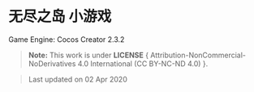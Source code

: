 # 无尽之岛 小游戏

Game Engine: Cocos Creator 2.3.2

> **Note:** This work is under **LICENSE** { Attribution-NonCommercial-NoDerivatives 4.0 International (CC BY-NC-ND 4.0) }.

> Last updated on 02 Apr 2020